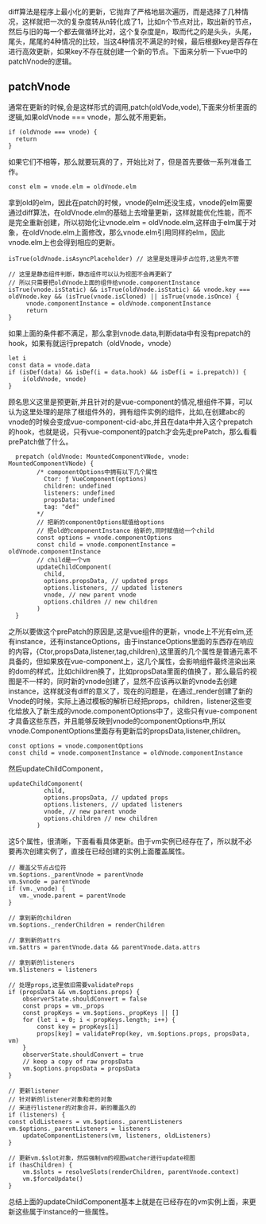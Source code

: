 diff算法是程序上最小化的更新，它抛弃了严格地层次遍历，而是选择了几种情况，这样就把一次的复杂度转从n转化成了1，比如n个节点对比，取出新的节点，然后与旧的每一个都去做循环比对，这个复杂度是n，取而代之的是头头，头尾，尾头，尾尾的4种情况的比较，当这4种情况不满足的时候，最后根据key是否存在进行高效更新，如果key不存在就创建一个新的节点。下面来分析一下vue中的patchVnode的逻辑。
## patchVnode ##
通常在更新的时候,会是这样形式的调用,patch(oldVode,vode),下面来分析里面的逻辑,如果oldVnode === vnode，那么就不用更新。

    if (oldVnode === vnode) {
      return
    }

如果它们不相等，那么就要玩真的了，开始比对了，但是首先要做一系列准备工作。

    const elm = vnode.elm = oldVnode.elm

拿到old的elm，因此在patch的时候，vnode的elm还没生成，vnode的elm需要通过diff算法，在oldVnode.elm的基础上去增量更新，这样就能优化性能，而不是完全重新创建，所以初始化让vnode.elm = oldVnode.elm,这样由于elm属于对象，在oldVnode.elm上面修改，那么vnode.elm引用同样的elm，因此vnode.elm上也会得到相应的更新。

    isTrue(oldVnode.isAsyncPlaceholder) // 这里是处理异步占位符,这里先不管
    
    // 这里是静态组件判断，静态组件可以认为视图不会再更新了
    // 所以只需要把oldVnode上面的组件给vnode.componentInstance
    isTrue(vnode.isStatic) && isTrue(oldVnode.isStatic) && vnode.key === oldVnode.key && (isTrue(vnode.isCloned) || isTrue(vnode.isOnce) {
         vnode.componentInstance = oldVnode.componentInstance
         return
    }
如果上面的条件都不满足，那么拿到vnode.data,判断data中有没有prepatch的hook，如果有就运行prepatch（oldVnode，vnode）

    let i
    const data = vnode.data
    if (isDef(data) && isDef(i = data.hook) && isDef(i = i.prepatch)) {
    	i(oldVnode, vnode)
    }
顾名思义这里是预更新,并且针对的是vue-component的情况,根组件不算，可以认为这里处理的是除了根组件外的，拥有组件实例的组件，比如<abc></abc>,在创建abc的vnode的时候会变成vue-component-cid-abc,并且在data中并入这个prepatch的hook，也就是说，只有vue-component的patch才会先走prePatch，那么看看prePatch做了什么。

      prepatch (oldVnode: MountedComponentVNode, vnode: MountedComponentVNode) {
		    /* componentOptions中拥有以下几个属性
		      Ctor: ƒ VueComponent(options)
		      children: undefined
		      listeners: undefined
		      propsData: undefined
		      tag: "def"
		    */
		    // 把新的componentOptions赋值给options
		    // 把old的componentInstance 给新的,同时赋值给一个child
		    const options = vnode.componentOptions
		    const child = vnode.componentInstance = oldVnode.componentInstance
		    // child是一个vm
		    updateChildComponent(
		      child,
		      options.propsData, // updated props
		      options.listeners, // updated listeners
		      vnode, // new parent vnode
		      options.children // new children
		    )
      }

之所以要做这个prePatch的原因是,这是vue组件的更新，vnode上不光有elm,还有instance，还有instanceOptions，由于instanceOptions里面的东西存在响应的内容，{Ctor,propsData,listener,tag,children},这里面的几个属性是普通元素不具备的，但如果放在vue-component上，这几个属性，会影响组件最终渲染出来的dom的样式，比如children换了，比如propsData里面的值换了，那么最后的视图是不一样的，同时新的vnode创建了，显然不应该再以新的vnode去创建instance，这样就没有diff的意义了，现在的问题是，在通过_render创建了新的Vnode的时候，实际上通过模板的解析已经把props，children，listener这些变化给放入了新生成的vnode.componentOptions中了，这些只有vue-component才具备这些东西，并且能够反映到vnode的componentOptions中,所以vnode.ComponentOptions里面存有更新后的propsData,listener,children。

    const options = vnode.componentOptions
    const child = vnode.componentInstance = oldVnode.componentInstance

然后updateChildComponent，

    updateChildComponent(
    		  child,
    		  options.propsData, // updated props
    		  options.listeners, // updated listeners
    		  vnode, // new parent vnode
    		  options.children // new children
    		)
这5个属性，很清晰，下面看看具体更新。由于vm实例已经存在了，所以就不必要再次创建实例了，直接在已经创建的实例上面覆盖属性。


    // 覆盖父节点占位符
    vm.$options._parentVnode = parentVnode
    vm.$vnode = parentVnode
    if (vm._vnode) { 
       vm._vnode.parent = parentVnode
    }
    
    // 拿到新的children
    vm.$options._renderChildren = renderChildren
    
    // 拿到新的attrs
    vm.$attrs = parentVnode.data && parentVnode.data.attrs
    
    // 拿到新的listeners
    vm.$listeners = listeners
    
    // 处理props,这里依旧需要validateProps
    if (propsData && vm.$options.props) {
    	observerState.shouldConvert = false
    	const props = vm._props
    	const propKeys = vm.$options._propKeys || []
    	for (let i = 0; i < propKeys.length; i++) {
      		const key = propKeys[i]
      		props[key] = validateProp(key, vm.$options.props, propsData, vm)
    	}
    	observerState.shouldConvert = true
    	// keep a copy of raw propsData
    	vm.$options.propsData = propsData
    }
    
    // 更新listener
    // 针对新的listener对象和老的对象
    // 来进行listener的对象合并，新的覆盖久的
    if (listeners) {
    const oldListeners = vm.$options._parentListeners
    vm.$options._parentListeners = listeners
    	updateComponentListeners(vm, listeners, oldListeners)
    }
    
    // 更新vm.$slot对象，然后强制vm的视图watcher进行update视图
    if (hasChildren) {
    	vm.$slots = resolveSlots(renderChildren, parentVnode.context)
    	vm.$forceUpdate()
    }
总结上面的updateChildComponent基本上就是在已经存在的vm实例上面，来更新这些属于instance的一些属性。